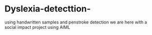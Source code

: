 # Dyslexia-detecttion-
using handwritten samples and penstroke detection we are here with a social impact project using AIML
